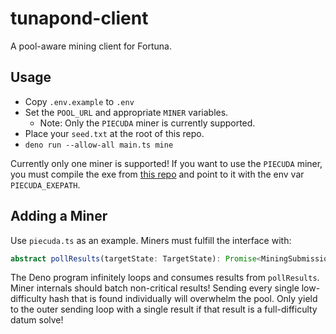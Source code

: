 # tunapond-client

A pool-aware mining client for Fortuna.

## Usage

- Copy `.env.example` to `.env`
- Set the `POOL_URL` and appropriate `MINER` variables.
    - Note: Only the `PIECUDA` miner is currently supported.
- Place your `seed.txt` at the root of this repo.
- `deno run --allow-all main.ts mine`

Currently only one miner is supported! If you want to use the `PIECUDA` miner, you must compile the exe from [this repo](https://github.com/Piefayth/SHA256CUDA) and point to it with the env var `PIECUDA_EXEPATH`.

## Adding a Miner

Use `piecuda.ts` as an example. Miners must fulfill the interface with:

```ts
abstract pollResults(targetState: TargetState): Promise<MiningSubmissionEntry[]>
```

The Deno program infinitely loops and consumes results from `pollResults`. Miner internals should batch non-critical results! Sending every single low-difficulty hash that is found individually will overwhelm the pool. Only yield to the outer sending loop with a single result if that result is a full-difficulty datum solve!